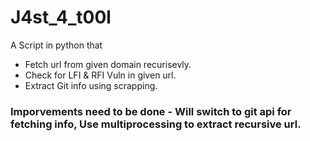 # J4st_4_t00l
A Script in python that 
- Fetch url from given domain recurisevly.
- Check for LFI & RFI Vuln in given url.
- Extract Git info using scrapping. 
### Imporvements need to be done - Will switch to git api for fetching info, Use multiprocessing to extract recursive url.
